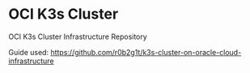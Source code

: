 # OCI K3s Cluster

OCI K3s Cluster Infrastructure Repository

Guide used: https://github.com/r0b2g1t/k3s-cluster-on-oracle-cloud-infrastructure